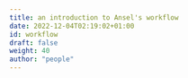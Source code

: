 ```yaml
---
title: an introduction to Ansel's workflow
date: 2022-12-04T02:19:02+01:00
id: workflow
draft: false
weight: 40
author: "people"
---
```

